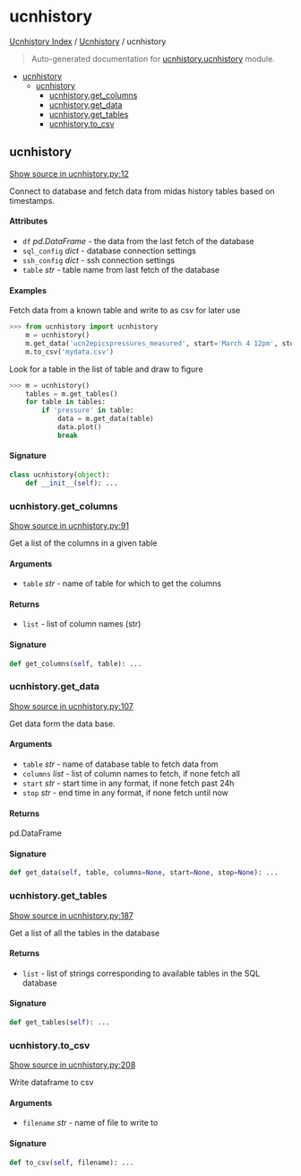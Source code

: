 # ucnhistory

[Ucnhistory Index](../README.md#ucnhistory-index) / [Ucnhistory](./index.md#ucnhistory) / ucnhistory

> Auto-generated documentation for [ucnhistory.ucnhistory](../../ucnhistory/ucnhistory.py) module.

- [ucnhistory](#ucnhistory)
  - [ucnhistory](#ucnhistory-1)
    - [ucnhistory.get\_columns](#ucnhistoryget_columns)
    - [ucnhistory.get\_data](#ucnhistoryget_data)
    - [ucnhistory.get\_tables](#ucnhistoryget_tables)
    - [ucnhistory.to\_csv](#ucnhistoryto_csv)

## ucnhistory

[Show source in ucnhistory.py:12](../../ucnhistory/ucnhistory.py#L12)

Connect to database and fetch data from midas history tables based on
timestamps.

#### Attributes

- `df` *pd.DataFrame* - the data from the last fetch of the database
- `sql_config` *dict* - database connection settings
- `ssh_config` *dict* - ssh connection settings
- `table` *str* - table name from last fetch of the database

#### Examples

Fetch data from a known table and write to as csv for later use

```python
>>> from ucnhistory import ucnhistory
    m = ucnhistory()
    m.get_data('ucn2epicspressures_measured', start='March 4 12pm', stop='March 5')
    m.to_csv('mydata.csv')
```

Look for a table in the list of table and draw to figure

```python
>>> m = ucnhistory()
    tables = m.get_tables()
    for table in tables:
        if 'pressure' in table:
            data = m.get_data(table)
            data.plot()
            break
```

#### Signature

```python
class ucnhistory(object):
    def __init__(self): ...
```

### ucnhistory.get_columns

[Show source in ucnhistory.py:91](../../ucnhistory/ucnhistory.py#L91)

Get a list of the columns in a given table

#### Arguments

- `table` *str* - name of table for which to get the columns

#### Returns

- `list` - list of column names (str)

#### Signature

```python
def get_columns(self, table): ...
```

### ucnhistory.get_data

[Show source in ucnhistory.py:107](../../ucnhistory/ucnhistory.py#L107)

Get data form the data base.

#### Arguments

- `table` *str* - name of database table to fetch data from
- `columns` *list* - list of column names to fetch, if none fetch all
- `start` *str* - start time in any format, if none fetch past 24h
- `stop` *str* - end time in any format, if none fetch until now

#### Returns

pd.DataFrame

#### Signature

```python
def get_data(self, table, columns=None, start=None, stop=None): ...
```

### ucnhistory.get_tables

[Show source in ucnhistory.py:187](../../ucnhistory/ucnhistory.py#L187)

Get a list of all the tables in the database

#### Returns

- `list` - list of strings corresponding to available tables in the SQL
database

#### Signature

```python
def get_tables(self): ...
```

### ucnhistory.to_csv

[Show source in ucnhistory.py:208](../../ucnhistory/ucnhistory.py#L208)

Write dataframe to csv

#### Arguments

- `filename` *str* - name of file to write to

#### Signature

```python
def to_csv(self, filename): ...
```
